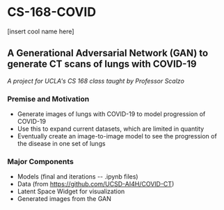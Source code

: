# CS-168-COVID 

[insert cool name here]

## A Generational Adversarial Network (GAN) to generate CT scans of lungs with COVID-19

*A project for UCLA's CS 168 class taught by Professor Scalzo*

### Premise and Motivation
- Generate images of lungs with COVID-19 to model progression of COVID-19
- Use this to expand current datasets, which are limited in quantity
- Eventually create an image-to-image model to see the progression of the disease in one set of lungs

### Major Components
- Models (final and iterations -- .ipynb files)
- Data (from https://github.com/UCSD-AI4H/COVID-CT)
- Latent Space Widget for visualization
- Generated images from the GAN
